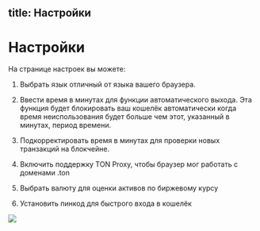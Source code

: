 title: Настройки
---

# Настройки

На странице настроек вы можете:

1. Выбрать язык отличный от языка вашего браузера.

2. Ввести время в минутах для функции автоматического выхода. Эта функция будет блокировать ваш кошелёк автоматически когда время неиспользования будет больше чем этот, указанный в минутах, период времени.

3. Подкорректировать время в минутах для проверки новых транзакций на блокчейне.

4. Включить поддержку TON Proxy, чтобы браузер мог работать с доменами .ton

5. Выбрать валюту для оценки активов по биржевому курсу

6. Установить пинкод для быстрого входа в кошелёк
   
<img src="/images/misc/settings.png">
